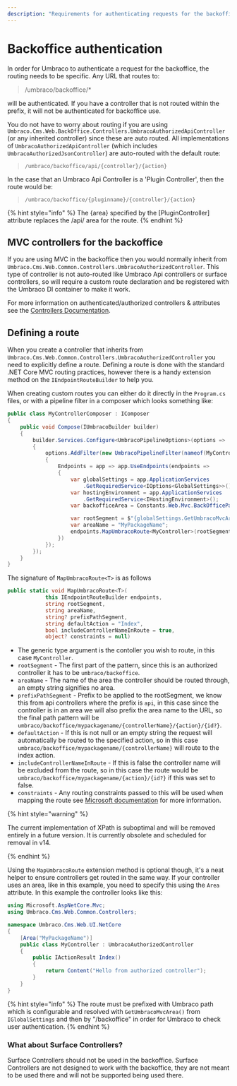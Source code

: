 ```yaml
---
description: "Requirements for authenticating requests for the backoffice"
---
```


# Backoffice authentication

In order for Umbraco to authenticate a request for the backoffice, the routing needs to be specific. Any URL that routes to:

> /umbraco/backoffice/*

will be authenticated. If you have a controller that is not routed within the prefix, it will not be authenticated for backoffice use.

You do not have to worry about routing if you are using `Umbraco.Cms.Web.BackOffice.Controllers.UmbracoAuthorizedApiController` (or any inherited controller) since these are auto routed. All implementations of `UmbracoAuthorizedApiController` (which includes `UmbracoAuthorizedJsonController`) are auto-routed with the default route:

> `/umbraco/backoffice/api/{controller}/{action}`

In the case that an Umbraco Api Controller is a 'Plugin Controller', then the route would be:

> `/umbraco/backoffice/{pluginname}/{controller}/{action}`

{% hint style="info" %}
The {area} specified by the [PluginController] attribute replaces the /api/ area for the route.
{% endhint %}

## MVC controllers for the backoffice

If you are using MVC in the backoffice then you would normally inherit from `Umbraco.Cms.Web.Common.Controllers.UmbracoAuthorizedController`. This type of controller is not auto-routed like Umbraco Api controllers or surface controllers, so will require a custom route declaration and be registered with the Umbraco DI container to make it work.

For more information on authenticated/authorized controllers & attributes see the [Controllers Documentation](../../implementation/controllers.md).

## Defining a route

When you create a controller that inherits from `Umbraco.Cms.Web.Common.Controllers.UmbracoAuthorizedController` you need to explicitly define a route.
Defining a route is done with the standard .NET Core MVC routing practices, however there is a handy extension method on the `IEndpointRouteBuilder` to help you.

When creating custom routes you can either do it directly in the `Program.cs` files, or with a pipeline filter in a composer which looks something like:

```csharp
public class MyControllerComposer : IComposer
{
    public void Compose(IUmbracoBuilder builder)
    {
        builder.Services.Configure<UmbracoPipelineOptions>(options =>
        {
            options.AddFilter(new UmbracoPipelineFilter(nameof(MyController))
            {
                Endpoints = app => app.UseEndpoints(endpoints =>
                {
                    var globalSettings = app.ApplicationServices
                        .GetRequiredService<IOptions<GlobalSettings>>().Value;
                    var hostingEnvironment = app.ApplicationServices
                        .GetRequiredService<IHostingEnvironment>();
                    var backofficeArea = Constants.Web.Mvc.BackOfficePathSegment;

                    var rootSegment = $"{globalSettings.GetUmbracoMvcArea(hostingEnvironment)}/{backofficeArea}";
                    var areaName = "MyPackageName";
                    endpoints.MapUmbracoRoute<MyController>(rootSegment, areaName, areaName);
                })
            });
        });
    }
}
```

The signature of `MapUmbracoRoute<T>` is as follows

```csharp
public static void MapUmbracoRoute<T>(
            this IEndpointRouteBuilder endpoints,
            string rootSegment,
            string areaName,
            string? prefixPathSegment,
            string defaultAction = "Index",
            bool includeControllerNameInRoute = true,
            object? constraints = null)
```

* The generic type argument is the contoller you wish to route, in this case `MyController`.
* `rootSegment` - The first part of the pattern, since this is an authorized controller it has to be `umbraco/backoffice`.
* `areaName` - The name of the area the controller should be routed through, an empty string signifies no area.
* `prefixPathSegment` - Prefix to be applied to the rootSegment, we know this from api controllers where the prefix is `api`, in this case since the controller is in an area we will also prefix the area name to the URL, so the final path pattern will be `umbraco/backoffice/mypackagename/{controllerName}/{action}/{id?}`.
* `defaultAction` - If this is not null or an empty string the request will automatically be routed to the specified action, so in this case `umbraco/backoffice/mypackagename/{controllerName}` will route to the index action.
* `includeControllerNameInRoute` - If this is false the controller name will be excluded from the route, so in this case the route would be `umbraco/backoffice/mypackagename/{action}/{id?}` if this was set to false.
* `constraints` - Any routing constraints passed to this will be used when mapping the route see [Microsoft documentation](https://docs.microsoft.com/en-us/aspnet/core/fundamentals/routing?view=aspnetcore-5.0#route-constraint-reference) for more information.

{% hint style="warning" %}

The current implementation of XPath is suboptimal and will be removed entirely in a future version. It is currently obsolete and scheduled for removal in v14.

{% endhint %}

Using the `MapUmbracoRoute` extension method is optional though, it's a neat helper to ensure controllers get routed in the same way. If your controller uses an area, like in this example, you need to specify this using the `Area` attribute. In this example the controller looks like this:

```csharp
using Microsoft.AspNetCore.Mvc;
using Umbraco.Cms.Web.Common.Controllers;

namespace Umbraco.Cms.Web.UI.NetCore
{
    [Area("MyPackageName")]
    public class MyController : UmbracoAuthorizedController
    {
        public IActionResult Index()
        {
            return Content("Hello from authorized controller");
        }
    }
}
```


{% hint style="info" %}
The route must be prefixed with Umbraco path which is configurable and resolved with `GetUmbracoMvcArea()` from `IGlobalSettings` and then by "/backoffice" in order for Umbraco to check user authentication.
{% endhint %}

### What about Surface Controllers?
Surface Controllers should not be used in the backoffice. Surface Controllers are not designed to work with the backoffice, they are not meant to be used there and will not be supported being used there.
